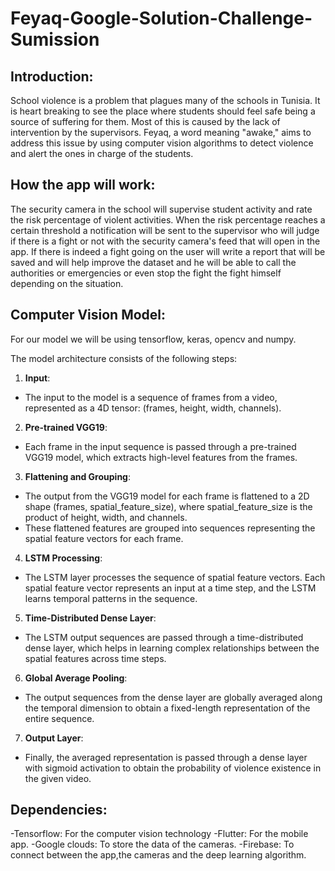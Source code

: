 # Feyaq-Google-Solution-Challenge-Sumission

**Introduction:**
-
School violence is a problem that plagues many of the schools in Tunisia. It is heart breaking to see the place where students should feel safe being a source of suffering for them. Most of this is caused by the lack of intervention by the supervisors. Feyaq, a word meaning "awake," aims to address this issue by using computer vision algorithms to detect violence and alert the ones in charge of the students.

**How the app will work:**
-

 The security camera in the school will supervise student activity and rate the risk percentage of violent activities. When the risk percentage reaches a certain threshold a notification will be sent to the supervisor who will judge if there is a fight or not with the security camera's feed that will open in the app. If there is indeed a fight going on the user will write a report that will be saved and will help improve the dataset and he will be able to call the authorities or emergencies or even stop the fight the fight himself depending on the situation.

**Computer Vision Model:**
-

For our model we will be using tensorflow, keras, opencv and numpy.

The model architecture consists of the following steps:

1.  **Input**:

-   The input to the model is a sequence of frames from a video, represented as a 4D tensor: (frames, height, width, channels).

2.  **Pre-trained VGG19**:

-   Each frame in the input sequence is passed through a pre-trained VGG19 model, which extracts high-level features from the frames.

3.  **Flattening and Grouping**:

-   The output from the VGG19 model for each frame is flattened to a 2D shape (frames, spatial_feature_size), where spatial_feature_size is the product of height, width, and channels.
-   These flattened features are grouped into sequences representing the spatial feature vectors for each frame.

4.  **LSTM Processing**:

-   The LSTM layer processes the sequence of spatial feature vectors. Each spatial feature vector represents an input at a time step, and the LSTM learns temporal patterns in the sequence.

5.  **Time-Distributed Dense Layer**:

-   The LSTM output sequences are passed through a time-distributed dense layer, which helps in learning complex relationships between the spatial features across time steps.

6.  **Global Average Pooling**:

-   The output sequences from the dense layer are globally averaged along the temporal dimension to obtain a fixed-length representation of the entire sequence.

7.  **Output Layer**:

-   Finally, the averaged representation is passed through a dense layer with sigmoid activation to obtain the probability of violence existence in the given video.

**Dependencies:**
-
-Tensorflow: For the computer vision technology
-Flutter: For the mobile app.
-Google clouds: To store the data of the cameras.
-Firebase: To connect between the app,the cameras and the deep learning algorithm.
 
